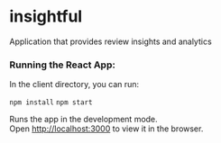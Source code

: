 # insightful
Application that provides review insights and analytics

### Running the React App:
In the client directory, you can run:

`npm install`
`npm start`

Runs the app in the development mode.<br>
Open [http://localhost:3000](http://localhost:3000) to view it in the browser.
